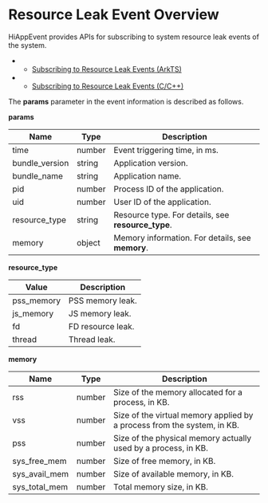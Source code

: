 # Resource Leak Event Overview

HiAppEvent provides APIs for subscribing to system resource leak events of the system.

- - [Subscribing to Resource Leak Events (ArkTS)](hiappevent-watcher-resourceleak-events-arkts.md)
- - [Subscribing to Resource Leak Events (C/C++)](hiappevent-watcher-resourceleak-events-ndk.md)

The **params** parameter in the event information is described as follows.

**params**

| Name   | Type  | Description                      |
| ------- | ------ | ------------------------- |
| time     | number | Event triggering time, in ms.|
| bundle_version | string | Application version.|
| bundle_name | string | Application name.|
| pid | number | Process ID of the application.|
| uid | number | User ID of the application.|
| resource_type | string | Resource type. For details, see **resource_type**.|
| memory | object | Memory information. For details, see **memory**.|

**resource_type**

| Value   | Description                      |
| ------- | ------------------------- |
| pss_memory | PSS memory leak.|
| js_memory | JS memory leak.|
| fd | FD resource leak.|
| thread | Thread leak.|

**memory**

| Name   | Type  | Description                      |
| ------- | ------ | ------------------------- |
| rss | number | Size of the memory allocated for a process, in KB.|
| vss | number | Size of the virtual memory applied by a process from the system, in KB.|
| pss | number | Size of the physical memory actually used by a process, in KB.|
| sys_free_mem | number | Size of free memory, in KB.|
| sys_avail_mem | number | Size of available memory, in KB.|
| sys_total_mem | number | Total memory size, in KB.|
